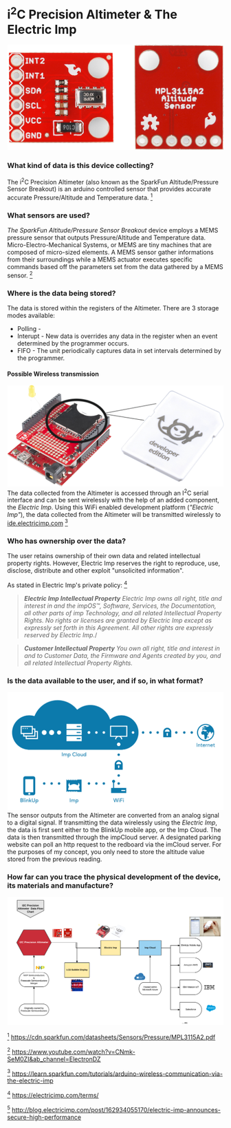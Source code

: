 # i<sup>2</sup>C Precision Altimeter & The Electric Imp

![Ultimate Precision Altimeter Board](/images/Ultimate_Altimeter_Board.png)

### What kind of data is this device collecting?
The i<sup>2</sup>C Precision Altimeter (also known as the SparkFun Altitude/Pressure Sensor Breakout) is an arduino controlled sensor that provides accurate accurate Pressure/Altitude and Temperature data.
<a href="#note1" id="note1ref"><sup>1</sup></a>

### What sensors are used? 
*The SparkFun Altitude/Pressure Sensor Breakout* device employs a MEMS pressure sensor that outputs Pressure/Altitude and Temperature data. Micro-Electro-Mechanical Systems, or MEMS are tiny machines that are composed of micro-sized elements. A MEMS sensor gather informations from their surroundings while a MEMS actuator executes specific commands based off the parameters set from the data gathered by a MEMS sensor.
<a href="#note2" id="note2ref"><sup>2</sup></a>

### Where is the data being stored? 

The data is stored within the registers of the Altimeter. There are 3 storage modes available:
* Polling -  
* Interupt - New data is overrides any data in the register when an event determined by the programmer occurs. 
* FIFO - The unit periodically captures data in set intervals determined by the programmer. 

#### Possible Wireless transmission

![Electric Imp](/images/ElectricImp_Composite.png) 
The data collected from the Altimeter is accessed through an I<sup>2</sup>C serial interface and can be sent wirelessly with the help of an added component, the *Electric Imp*. Using this WiFi enabled development platform (*"Electric Imp"*), the data collected from the Altimeter will be transmitted wirelessly to [ide.electricimp.com](https://ide.electricimp.com)
<a href="#note3" id="note3ref"><sup>3</sup></a>


### Who has ownership over the data? 
The user retains ownership of their own data and related intellectual property rights. However, Electric Imp reserves the right to reproduce, use, disclose, distribute and other exploit "unsolicited information". 

As stated in Electric Imp's private policy:
<a href="#note4" id="note4ref"><sup>4</sup></a>

> ***Electric Imp Intellectual Property** Electric Imp owns all right, title and interest in and the impOS™, Software, Services, the Documentation, all other parts of imp Technology, and all related Intellectual Property Rights. No rights or licenses are granted by Electric Imp except as expressly set forth in this Agreement. All other rights are expressly reserved by Electric Imp.*/

> ***Customer Intellectual Property** You own all right, title and interest in and to Customer Data, the Firmware and Agents created by you, and all related Intellectual Property Rights.*

### Is the data available to the user, and if so, in what format? 
![Electric Imp Data path](/images/ElectricImp_DataPath.png)
The sensor outputs from the Altimeter are converted from an analog signal to a digital signal. If transmitting the data wirelessly using the *Electric Imp*, the data is first sent either to the BlinkUp mobile app, or the Imp Cloud. The data is then transmitted through the impCloud server. A designated parking website can poll an http request to the redboard via the imCloud server. For the purposes of my concept, you only need to store the altitude value stored from the previous reading. 
 

### How far can you trace the physical development of the device, its materials and manufacture?
![Data path](/images/DataPath.png)



<a id="note1" href="#note1ref"><sup>1</sup></a> https://cdn.sparkfun.com/datasheets/Sensors/Pressure/MPL3115A2.pdf

<a id="note2" href="#note2ref"><sup>2</sup></a> https://www.youtube.com/watch?v=CNmk-SeM0ZI&ab_channel=ElectronDZ

<a id="note3" href="#note3ref"><sup>3</sup></a> https://learn.sparkfun.com/tutorials/arduino-wireless-communication-via-the-electric-imp

<a id="note4" href="#not4ref"><sup>4</sup></a> https://electricimp.com/terms/

<a id="note5" href="#not5ref"><sup>5</sup></a> http://blog.electricimp.com/post/162934055170/electric-imp-announces-secure-high-performance
